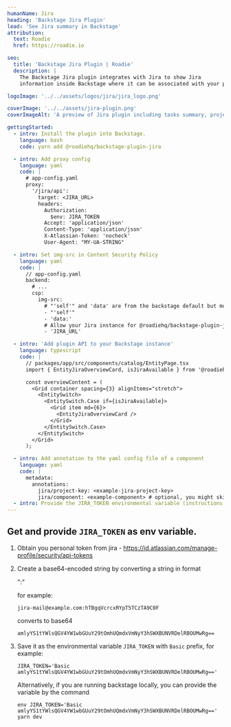 ```yaml
---
humanName: Jira
heading: 'Backstage Jira Plugin'
lead: 'See Jira summary in Backstage'
attribution:
  text: Roadie
  href: https://roadie.io

seo:
  title: 'Backstage Jira Plugin | Roadie'
  description: |
    The Backstage Jira plugin integrates with Jira to show Jira
    information inside Backstage where it can be associated with your project.

logoImage: '../../assets/logos/jira/jira_logo.png'

coverImage: '../../assets/jira-plugin.png'
coverImageAlt: 'A preview of Jira plugin including tasks summary, project information and Activity Stream.'

gettingStarted:
  - intro: Install the plugin into Backstage.
    language: bash
    code: yarn add @roadiehq/backstage-plugin-jira

  - intro: Add proxy config
    language: yaml
    code: |
      # app-config.yaml
      proxy:
        '/jira/api':
          target: <JIRA_URL>
          headers:
            Authorization:
              $env: JIRA_TOKEN
            Accept: 'application/json'
            Content-Type: 'application/json'
            X-Atlassian-Token: 'nocheck'
            User-Agent: "MY-UA-STRING"

  - intro: Set img-src in Content Security Policy
    language: yaml
    code: |
      // app-config.yaml
      backend:
        # ...
        csp:
          img-src: 
            # "'self'" and 'data' are from the backstage default but must be set since img-src is overriden
            - "'self'"
            - 'data:'
            # Allow your Jira instance for @roadiehq/backstage-plugin-jira
            - 'JIRA_URL'

  - intro: 'Add plugin API to your Backstage instance'
    language: typescript
    code: |
      // packages/app/src/components/catalog/EntityPage.tsx
      import { EntityJiraOverviewCard, isJiraAvailable } from '@roadiehq/backstage-plugin-jira';

      const overviewContent = (
        <Grid container spacing={3} alignItems="stretch">
          <EntitySwitch>
            <EntitySwitch.Case if={isJiraAvailable}>
              <Grid item md={6}>
                <EntityJiraOverviewCard />
              </Grid>
            </EntitySwitch.Case>
          </EntitySwitch>
        </Grid>
      );

  - intro: Add annotation to the yaml config file of a component
    language: yaml
    code: |
      metadata:
        annotations:
          jira/project-key: <example-jira-project-key>
          jira/component: <example-component> # optional, you might skip this value to fetch data for all components
  - intro: Provide the JIRA_TOKEN environmental variable (instructions at the notes below)
---
```


## Get and provide `JIRA_TOKEN` as env variable.

1. Obtain you personal token from jira - https://id.atlassian.com/manage-profile/security/api-tokens
2. Create a base64-encoded string by converting a string in format

   "<your-atlassian-account-mail>:<your-jira-token>"

   for example:

   ```
   jira-mail@example.com:hTBgqVcrcxRYpT5TCzTA9C0F
   ```

   converts to base64

   ```
   amlyYS1tYWlsQGV4YW1wbGUuY29tOmhUQmdxVmNyY3hSWXBUNVRDelRBOUMwRg==
   ```

3. Save it as the environmental variable `JIRA_TOKEN` with `Basic` prefix, for example:

   ```
   JIRA_TOKEN='Basic amlyYS1tYWlsQGV4YW1wbGUuY29tOmhUQmdxVmNyY3hSWXBUNVRDelRBOUMwRg=='
   ```

   Alternatively, if you are running backstage locally, you can provide the variable by the command

   ```
   env JIRA_TOKEN='Basic amlyYS1tYWlsQGV4YW1wbGUuY29tOmhUQmdxVmNyY3hSWXBUNVRDelRBOUMwRg==' yarn dev
   ```
